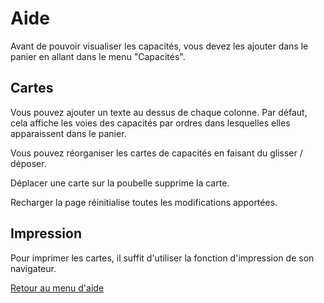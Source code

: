 # Aide

Avant de pouvoir visualiser les capacités, vous devez les ajouter dans le panier en allant dans le menu "Capacités".

## Cartes

Vous pouvez ajouter un texte au dessus de chaque colonne. Par défaut, cela affiche les voies des capacités par ordres dans lesquelles elles apparaissent dans le panier.

Vous pouvez réorganiser les cartes de capacités en faisant du glisser / déposer. 

Déplacer une carte sur la poubelle supprime la carte.

Recharger la page réinitialise toutes les modifications apportées.

## Impression

Pour imprimer les cartes, il suffit d'utiliser la fonction d'impression de son navigateur.

[Retour au menu d'aide](https://github.com/conaruto/conaruto.github.io/wiki/help)